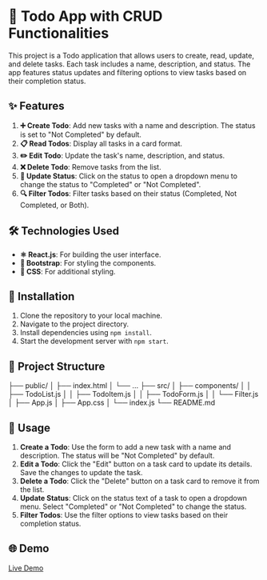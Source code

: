 # 📝 Todo App with CRUD Functionalities

This project is a Todo application that allows users to create, read, update, and delete tasks. Each task includes a name, description, and status. The app features status updates and filtering options to view tasks based on their completion status.

## ✨ Features

1. **➕ Create Todo**: Add new tasks with a name and description. The status is set to "Not Completed" by default.
2. **📋 Read Todos**: Display all tasks in a card format.
3. **✏️ Edit Todo**: Update the task's name, description, and status.
4. **❌ Delete Todo**: Remove tasks from the list.
5. **🔄 Update Status**: Click on the status to open a dropdown menu to change the status to "Completed" or "Not Completed".
6. **🔍 Filter Todos**: Filter tasks based on their status (Completed, Not Completed, or Both).

## 🛠️ Technologies Used

- **⚛️ React.js**: For building the user interface.
- **🎨 Bootstrap**: For styling the components.
- **💅 CSS**: For additional styling.

## 🚀 Installation

1. Clone the repository to your local machine.
2. Navigate to the project directory.
3. Install dependencies using `npm install`.
4. Start the development server with `npm start`.

## 📂 Project Structure

├── public/
│ ├── index.html
│ └── ...
├── src/
│ ├── components/
│ │ ├── TodoList.js
│ │ ├── TodoItem.js
│ │ ├── TodoForm.js
│ │ └── Filter.js
│ ├── App.js
│ ├── App.css
│ └── index.js
└── README.md

## 📖 Usage

1. **Create a Todo**: Use the form to add a new task with a name and description. The status will be "Not Completed" by default.
2. **Edit a Todo**: Click the "Edit" button on a task card to update its details. Save the changes to update the task.
3. **Delete a Todo**: Click the "Delete" button on a task card to remove it from the list.
4. **Update Status**: Click on the status text of a task to open a dropdown menu. Select "Completed" or "Not Completed" to change the status.
5. **Filter Todos**: Use the filter options to view tasks based on their completion status.

## 🌐 Demo

[Live Demo](https://your-demo-link.com)





